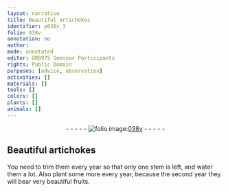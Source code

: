 ```yaml
---
layout: narrative
title: Beautiful artichokes
identifier: p038v_3
folio: 038v
annotation: no
author:
mode: annotated
editor: GR8975 Seminar Participants
rights: Public Domain
purposes: [advice, observation]
activities: []
materials: []
tools: []
colors: []
plants: []
animals: []
---
```


 <div class="folio" align="center">- - - - - <a href="http://gallica.bnf.fr/ark:/12148/btv1b10500001g/f82.image" target="_blank"><img src="https://cu-mkp.github.io/GR8975-edition/assets/photo-icon.png" alt="folio image: " style="display:inline-block; margin-bottom:-3px;"/>038v</a> - - - - - </div>   

## Beautiful artichokes

 
You need to trim them every year so that only one stem is left, and water them a lot. Also plant some more every year, because the second year they will bear very beautiful fruits.
 